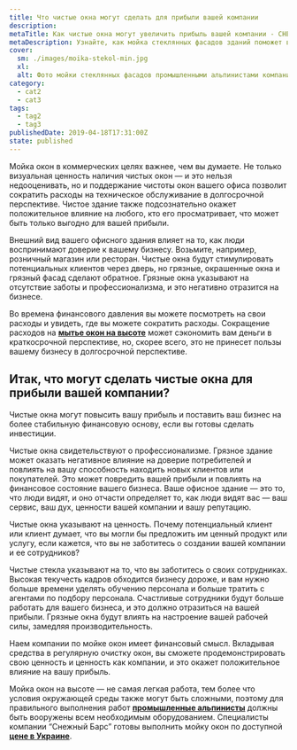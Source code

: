 ```yaml
---
title: Что чистые окна могут сделать для прибыли вашей компании
description: 
metaTitle: Как чистые окна могут увеличить прибыль вашей компании - СНЕЖНЫЙ БАРС
metaDescription: Узнайте, как мойка стеклянных фасадов зданий поможет вам увеличить прибыль компании, а специалисты компании "Снежный Барс" помогут Вам в этом
cover:
  sm: ./images/moika-stekol-min.jpg
  xl: 
  alt: Фото мойки стеклянных фасадов промышленными альпинистами компании "Снежный Барс"
category:
  - cat2
  - cat3
tags:
  - tag2
  - tag3
publishedDate: 2019-04-18T17:31:00Z
state: published    
---
```

Мойка окон в коммерческих целях важнее, чем вы думаете. Не только визуальная ценность наличия чистых окон — и это нельзя недооценивать, но и поддержание чистоты окон вашего офиса позволит сократить расходы на техническое обслуживание в долгосрочной перспективе. Чистое здание также подсознательно окажет положительное влияние на любого, кто его просматривает, что может быть только выгодно для вашей прибыли.

Внешний вид вашего офисного здания влияет на то, как люди воспринимают доверие к вашему бизнесу. Возьмите, например, розничный магазин или ресторан. Чистые окна будут стимулировать потенциальных клиентов через дверь, но грязные, окрашенные окна и грязный фасад сделают обратное. Грязные окна указывают на отсутствие заботы и профессионализма, и это негативно отразится на бизнесе.  

Во времена финансового давления вы можете посмотреть на свои расходы и увидеть, где вы можете сократить расходы. Сокращение расходов на **[мытье окон на высоте](/moika-okon)** может сэкономить вам деньги в краткосрочной перспективе, но, скорее всего, это не принесет пользы вашему бизнесу в долгосрочной перспективе.

## Итак, что могут сделать чистые окна для прибыли вашей компании?

Чистые окна могут повысить вашу прибыль и поставить ваш бизнес на более стабильную финансовую основу, если вы готовы сделать инвестиции.  

Чистые окна свидетельствуют о профессионализме. Грязное здание может оказать негативное влияние на доверие потребителей и повлиять на вашу способность находить новых клиентов или покупателей. Это может повредить вашей прибыли и повлиять на финансовое состояние вашего бизнеса. Ваше офисное здание — это то, что люди видят, и оно отчасти определяет то, как люди видят вас — ваш сервис, ваш дух, ценности вашей компании и вашу репутацию.  

Чистые окна указывают на ценность. Почему потенциальный клиент или клиент думает, что вы могли бы предложить им ценный продукт или услугу, если кажется, что вы не заботитесь о создании вашей компании и ее сотрудников?  

Чистые стекла указывают на то, что вы заботитесь о своих сотрудниках. Высокая текучесть кадров обходится бизнесу дороже, и вам нужно больше времени уделять обучению персонала и больше тратить с агентами по подбору персонала. Счастливые сотрудники будут больше работать для вашего бизнеса, и это должно отразиться на вашей прибыли. Грязные окна будут влиять на настроение вашей рабочей силы, замедляя производительность.   

Наем компании по мойке окон имеет финансовый смысл. Вкладывая средства в регулярную очистку окон, вы сможете продемонстрировать свою ценность и ценность как компании, и это окажет положительное влияние на вашу прибыль.  

Мойка окон на высоте — не самая легкая работа, тем более что условия окружающей среды также могут быть сложными, поэтому для правильного выполнения работ **[промышленные альпинисты](/)** должны быть вооружены всем необходимым оборудованием. Специалисты компании “Снежный Барс” готовы выполнить мойку окон по доступной **[цене в Украине](/prajs)**.
